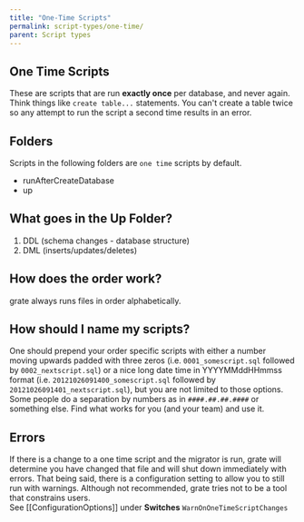 ```yaml
---
title: "One-Time Scripts"
permalink: script-types/one-time/
parent: Script types
---
```

## One Time Scripts

These are scripts that are run **exactly once** per database, and never again.  Think things like `create table...` statements.  You can't create a table twice so any attempt to run the script a second time results in an error.

## Folders
Scripts in the following folders are `one time` scripts by default.

* runAfterCreateDatabase
* up

## What goes in the Up Folder?

1. DDL (schema changes - database structure)  
1. DML (inserts/updates/deletes)  
  
## How does the order work?
  
grate always runs files in order alphabetically.
  
## How should I name my scripts?
  
One should prepend your order specific scripts with either a number moving upwards padded with three zeros (i.e. `0001_somescript.sql` followed by `0002_nextscript.sql`) or a nice long date time in YYYYMMddHHmmss format (i.e. `20121026091400_somescript.sql` followed by `20121026091401_nextscript.sql`), but you are not limited to those options. Some people do a separation by numbers as in `####.##.##.####` or something else. Find what works for you (and your team) and use it.   
  
## Errors
If there is a change to a one time script and the migrator is run, grate will determine you have changed that file and will shut down immediately with errors.  That being said, there is a configuration setting to allow you to still run with warnings. Although not recommended, grate tries not to be a tool that constrains users.  
See [[ConfigurationOptions]] under **Switches** `WarnOnOneTimeScriptChanges`
